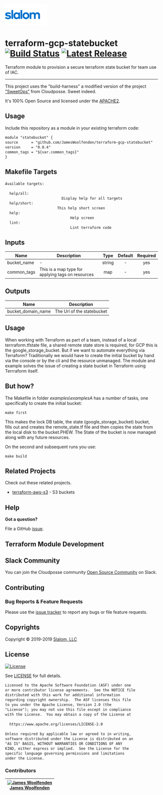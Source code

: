 <!-- This file was automatically generated by the `build-harness`. Make all changes to `README.yaml` and run `make readme` to rebuild this file. -->

[![Slalom][logo]](https://slalom.com)

# terraform-gcp-statebucket [![Build Status](https://travis-ci.com/JamesWoolfenden/terraform-gcp-statebucket.svg?branch=master)](https://travis-ci.com/JamesWoolfenden/terraform-gcp-statebucket) [![Latest Release](https://img.shields.io/github/release/JamesWoolfenden/terraform-gcp-statebucket.svg)](https://github.com/JamesWoolfenden/terraform-gcp-statebucket/releases/latest)


Terraform module to provision a secure terraform state bucket for team use of IAC.


---

This project uses the "build-harness" a modified version of the project ["SweetOps"](https://cpco.io/sweetops) from Cloudposse. Sweet indeed.


It's 100% Open Source and licensed under the [APACHE2](LICENSE).










## Usage

Include this repository as a module in your existing terraform code:

```hcl
module "statebucket" {
source      = "github.com/JamesWoolfenden/terraform-gcp-statebucket"
version     = "0.0.4"
common_tags = "${var.common_tags}"
}
```






## Makefile Targets
```
Available targets:

  help/all:
                          Display help for all targets
  help/short:
                        This help short screen
  help:
                              Help screen
  lint:
                              Lint terraform code

```
## Inputs

| Name | Description | Type | Default | Required |
|------|-------------|:----:|:-----:|:-----:|
| bucket_name | - | string | - | yes |
| common_tags | This is a map type for applying tags on resources | map | - | yes |

## Outputs

| Name | Description |
|------|-------------|
| bucket_domain_name | The Url of the statebucket |

## Usage

When working with Terraform as part of a team, instead of a local terrraform.tfstate file, a shared remote state store is required, for GCP this is the google_storage_bucket.
But if we want to automate everything via Terraform? Traditionally we would have to create the initial bucket by hand via the console or by the cli and the resource unmanaged. 
The module and example solves the issue of creating a state bucket in Terraform using Terrraform itself.

## But how?
The Makefile in folder *examples\examplesA* has a number of tasks, one specifically to create the initial bucket:
```
make first
```
This makes the lock DB table, the state (google_storage_bucket) bucket, fills out and creates the remote_state.tf file and then copies the state from the local disk to the bucket.PHEW. The State of the bucket is now managed along with any future resources.

On the second and subsequent runs you use:
```
make build
``` 



## Related Projects

Check out these related projects.

- [terraform-aws-s3](https://github.com/jameswoolfenden/terraform-aws-s3) - S3 buckets




## Help

**Got a question?**

File a GitHub [issue](https://github.com/JamesWoolfenden/terraform-gcp-statebucket/issues).



## Terraform Module Development



## Slack Community

You can join the Cloudposse community [Open Source Community][slack] on Slack.

## Contributing

### Bug Reports & Feature Requests

Please use the [issue tracker](https://github.com/JamesWoolfenden/terraform-gcp-statebucket/issues) to report any bugs or file feature requests.



## Copyrights

Copyright © 2019-2019 [Slalom, LLC](https://slalom.com)






## License

[![License](https://img.shields.io/badge/License-Apache%202.0-blue.svg)](https://opensource.org/licenses/Apache-2.0)

See [LICENSE](LICENSE) for full details.

    Licensed to the Apache Software Foundation (ASF) under one
    or more contributor license agreements.  See the NOTICE file
    distributed with this work for additional information
    regarding copyright ownership.  The ASF licenses this file
    to you under the Apache License, Version 2.0 (the
    "License"); you may not use this file except in compliance
    with the License.  You may obtain a copy of the License at

      https://www.apache.org/licenses/LICENSE-2.0

    Unless required by applicable law or agreed to in writing,
    software distributed under the License is distributed on an
    "AS IS" BASIS, WITHOUT WARRANTIES OR CONDITIONS OF ANY
    KIND, either express or implied.  See the License for the
    specific language governing permissions and limitations
    under the License.












### Contributors

|  [![James Woolfenden][jameswoolfenden_avatar]][jameswoolfenden_homepage]<br/>[James Woolfenden][jameswoolfenden_homepage] |
|---|

  [jameswoolfenden_homepage]: https://github.com/jameswoolfenden
  [jameswoolfenden_avatar]: https://github.com/jameswoolfenden.png?size=150



[logo]: docs/slalom-logo.png
[website]: https://slalom.com
[github]: https://github.com/jameswoolfenden
[slack]: https://cpco.io/slack
[linkedin]: https://www.linkedin.com/company/slalom-consulting/
[twitter]: https://twitter.com/Slalom

[share_twitter]: https://twitter.com/intent/tweet/?text=terraform-gcp-statebucket&url=https://github.com/JamesWoolfenden/terraform-gcp-statebucket
[share_linkedin]: https://www.linkedin.com/shareArticle?mini=true&title=terraform-gcp-statebucket&url=https://github.com/JamesWoolfenden/terraform-gcp-statebucket
[share_reddit]: https://reddit.com/submit/?url=https://github.com/JamesWoolfenden/terraform-gcp-statebucket
[share_facebook]: https://facebook.com/sharer/sharer.php?u=https://github.com/JamesWoolfenden/terraform-gcp-statebucket
[share_googleplus]: https://plus.google.com/share?url=https://github.com/JamesWoolfenden/terraform-gcp-statebucket
[share_email]: mailto:?subject=terraform-gcp-statebucket&body=https://github.com/JamesWoolfenden/terraform-gcp-statebucket
